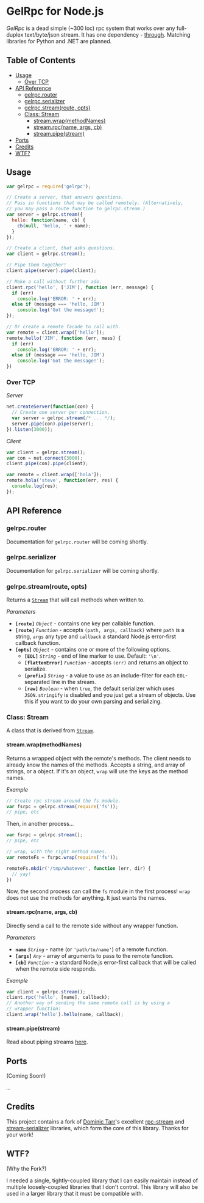 # GelRpc for Node.js

*GelRpc* is a dead simple (~300 loc) rpc system that works over any 
full-duplex text/byte/json stream. It has one dependency - 
[through](https://github.com/dominictarr/through). Matching libraries for 
Python and .NET are planned.

Table of Contents
------------------
- [Usage](#usage)
  - [Over TCP](#over-tcp)
- [API Reference](#api-reference)
  - [gelrpc.router](#gelrpcrouter)
  - [gelrpc.serializer](#gelrpcserializer)
  - [gelrpc.stream(route, opts)](#gelrpcstreamroute-opts)
  - [Class: Stream](#class-stream)
    - [stream.wrap(methodNames)](#streamwrapmethodnames)
    - [stream.rpc(name, args, cb)](#streamrpcname-args-cb)
    - [stream.pipe(stream)](#streampipestream)
- [Ports](#ports)
- [Credits](#credits)
- [WTF?](#wtf)

## Usage

```js
var gelrpc = require('gelrpc');

// Create a server, that answers questions.
// Pass in functions that may be called remotely. (Alternatively, 
// you may pass a route function to gelrpc.stream.)
var server = gelrpc.stream({
  hello: function(name, cb) {
    cb(null, 'hello, ' + name);
  }
});

// Create a client, that asks questions.
var client = gelrpc.stream();

// Pipe them together!
client.pipe(server).pipe(client);

// Make a call without further ado.
client.rpc('hello', ['JIM'], function (err, message) {
  if (err)
    console.log('ERROR: ' + err);
  else if (message === 'hello, JIM')
    console.log('Got the message!');
});

// Or create a remote facade to call with.
var remote = client.wrap(['hello']);
remote.hello('JIM', function (err, mess) {
  if (err)
    console.log('ERROR: ' + err);
  else if (message === 'hello, JIM')
    console.log('Got the message!');
})
```

### Over TCP

*Server*

```js
net.createServer(function(con) {
  // Create one server per connection.
  var server = gelrpc.stream(/* ... */);
  server.pipe(con).pipe(server);
}).listen(3000));
```

*Client*

```js
var client = gelrpc.stream();
var con = net.connect(3000);
client.pipe(con).pipe(client);

var remote = client.wrap(['hola']);
remote.hola('steve', function(err, res) {
  console.log(res);
});
```

## API Reference

### gelrpc.router

Documentation for `gelrpc.router` will be coming shortly.

### gelrpc.serializer

Documentation for `gelrpc.serializer` will be coming shortly.

### gelrpc.stream(route, opts)

Returns a [`Stream`](#class-stream) that will call methods when written to.

*Parameters*

- **`[route]`** *`Object`* - contains one key per callable function.
- **`[route]`** *`Function`* - accepts `(path, args, callback)` where `path` 
is a string, `args` any type and `callback` a standard Node.js error-first 
callback function.
- **`[opts]`** *`Object`* - contains one or more of the following options.
  - **`[EOL]`** *`String`* - end of line marker to use. Default: `'\n'`.
  - **`[flattenError]`** *`Function`* - accepts `(err)` and returns an object to 
  serialize.
  - **`[prefix]`** *`String`* - a value to use as an include-filter for each 
  `EOL`-separated line in the stream.
  - **`[raw]`** *`Boolean`* - when `true`, the default serializer which uses 
  `JSON.stringify` is disabled and you just get a stream of objects. Use this 
  if you want to do your own parsing and serializing.

### Class: Stream

A class that is derived from [`Stream`](https://nodejs.org/dist/latest-v4.x/docs/api/stream.html).

#### stream.wrap(methodNames)

Returns a wrapped object with the remote's methods.
The client needs to already know the names of the methods.
Accepts a string, and array of strings, or a object.
If it's an object, `wrap` will use the keys as the method names. 

*Example*

```js
// Create rpc stream around the fs module.
var fsrpc = gelrpc.stream(require('fs'));
// pipe, etc
```

Then, in another process...

```js
var fsrpc = gelrpc.stream();
// pipe, etc

// wrap, with the right method names.
var remoteFs = fsrpc.wrap(require('fs'));

remoteFs.mkdir('/tmp/whatever', function (err, dir) {
  // yay!
})

```

Now, the second process can call the `fs` module in the first process!
`wrap` does not use the methods for anything. It just wants the names.

#### stream.rpc(name, args, cb)

Directly send a call to the remote side without any wrapper function.

*Parameters*

- **`name`** *`String`* - name (or `'path/to/name'`) of a remote function.
- **`[args]`** *`Any`* - array of arguments to pass to the remote function.
- **`[cb]`** *`Function`* - a standard Node.js error-first callback that will 
be called when the remote side responds.

*Example*

``` js
var client = gelrpc.stream();
client.rpc('hello', [name], callback);
// Another way of sending the same remote call is by using a 
// wrapper function: 
client.wrap('hello').hello(name, callback);
```

#### stream.pipe(stream)

Read about piping streams 
[here](https://nodejs.org/dist/latest-v4.x/docs/api/stream.html#stream_readable_pipe_destination_options).

## Ports

(Coming Soon!)

*...*

## Credits

This project contains a fork of 
[Dominic Tarr](https://github.com/dominictarr)'s 
excellent 
[rpc-stream](https://github.com/dominictarr/rpc-stream/tree/ce0d7d76182d6e853bebba5666658d32299dc37d) 
and 
[stream-serializer](https://github.com/dominictarr/stream-serializer/tree/898849423f7033e78e5ce04e6e2ad2dc2b27ebbe) 
libraries, which form the core of this library. Thanks for your work!

## WTF?

(Why the Fork?)

I needed a single, tightly-coupled library that I can easily maintain instead 
of multiple loosely-coupled libraries that I don't control. This library will 
also be used in a larger library that it must be compatible with.
